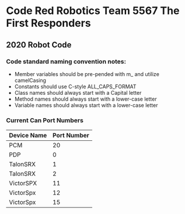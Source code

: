 # Code Red Robotics Team 5567 The First Responders 

## 2020 Robot Code

### Code standard naming convention notes:
* Member variables should be pre-pended with m_ and utilize camelCasing
* Constants should use C-style ALL_CAPS_FORMAT
* Class names should always start with a Capital letter
* Method names should always start with a lower-case letter
* Variable names should always start with a lower-case letter

### Current Can Port Numbers
| Device Name   |  Port Number  |
| ------------- | ------------- |
| PCM           | 20            |
| PDP           | 0             |
| TalonSRX      | 1             |
| TalonSRX      | 2             |
| VictorSPX     | 11            |
| VictorSpx     | 12            |
| VictorSpx     | 15            |

